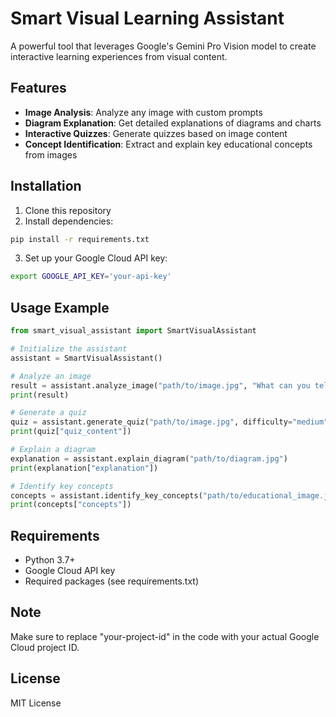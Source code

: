 # Smart Visual Learning Assistant

A powerful tool that leverages Google's Gemini Pro Vision model to create interactive learning experiences from visual content.

## Features

- **Image Analysis**: Analyze any image with custom prompts
- **Diagram Explanation**: Get detailed explanations of diagrams and charts
- **Interactive Quizzes**: Generate quizzes based on image content
- **Concept Identification**: Extract and explain key educational concepts from images

## Installation

1. Clone this repository
2. Install dependencies:
```bash
pip install -r requirements.txt
```
3. Set up your Google Cloud API key:
```bash
export GOOGLE_API_KEY='your-api-key'
```

## Usage Example

```python
from smart_visual_assistant import SmartVisualAssistant

# Initialize the assistant
assistant = SmartVisualAssistant()

# Analyze an image
result = assistant.analyze_image("path/to/image.jpg", "What can you tell me about this image?")
print(result)

# Generate a quiz
quiz = assistant.generate_quiz("path/to/image.jpg", difficulty="medium")
print(quiz["quiz_content"])

# Explain a diagram
explanation = assistant.explain_diagram("path/to/diagram.jpg")
print(explanation["explanation"])

# Identify key concepts
concepts = assistant.identify_key_concepts("path/to/educational_image.jpg")
print(concepts["concepts"])
```

## Requirements

- Python 3.7+
- Google Cloud API key
- Required packages (see requirements.txt)

## Note

Make sure to replace "your-project-id" in the code with your actual Google Cloud project ID.

## License

MIT License 
